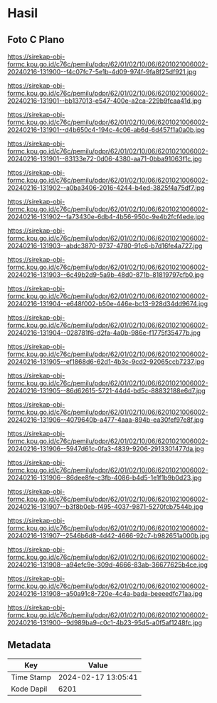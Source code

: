 # Hasil

## Foto C Plano

https://sirekap-obj-formc.kpu.go.id/c76c/pemilu/pdpr/62/01/02/10/06/6201021006002-20240216-131900--f4c07fc7-5e1b-4d09-974f-9fa8f25df921.jpg

https://sirekap-obj-formc.kpu.go.id/c76c/pemilu/pdpr/62/01/02/10/06/6201021006002-20240216-131901--bb137013-e547-400e-a2ca-229b9fcaa41d.jpg

https://sirekap-obj-formc.kpu.go.id/c76c/pemilu/pdpr/62/01/02/10/06/6201021006002-20240216-131901--d4b650c4-194c-4c06-ab6d-6d457f1a0a0b.jpg

https://sirekap-obj-formc.kpu.go.id/c76c/pemilu/pdpr/62/01/02/10/06/6201021006002-20240216-131901--83133e72-0d06-4380-aa71-0bba91063f1c.jpg

https://sirekap-obj-formc.kpu.go.id/c76c/pemilu/pdpr/62/01/02/10/06/6201021006002-20240216-131902--a0ba3406-2016-4244-b4ed-3825f4a75df7.jpg

https://sirekap-obj-formc.kpu.go.id/c76c/pemilu/pdpr/62/01/02/10/06/6201021006002-20240216-131902--fa73430e-6db4-4b56-950c-9e4b2fcf4ede.jpg

https://sirekap-obj-formc.kpu.go.id/c76c/pemilu/pdpr/62/01/02/10/06/6201021006002-20240216-131903--abdc3870-9737-4780-91c6-b7d16fe4a727.jpg

https://sirekap-obj-formc.kpu.go.id/c76c/pemilu/pdpr/62/01/02/10/06/6201021006002-20240216-131903--6c49b2d9-5a9b-48d0-871b-81819797cfb0.jpg

https://sirekap-obj-formc.kpu.go.id/c76c/pemilu/pdpr/62/01/02/10/06/6201021006002-20240216-131904--e648f002-b50e-446e-bc13-928d34dd9674.jpg

https://sirekap-obj-formc.kpu.go.id/c76c/pemilu/pdpr/62/01/02/10/06/6201021006002-20240216-131904--028781f6-d2fa-4a0b-986e-f1775f35477b.jpg

https://sirekap-obj-formc.kpu.go.id/c76c/pemilu/pdpr/62/01/02/10/06/6201021006002-20240216-131905--ef1868d6-62d1-4b3c-9cd2-92065ccb7237.jpg

https://sirekap-obj-formc.kpu.go.id/c76c/pemilu/pdpr/62/01/02/10/06/6201021006002-20240216-131905--86d62615-5721-44d4-bd5c-88832188e6d7.jpg

https://sirekap-obj-formc.kpu.go.id/c76c/pemilu/pdpr/62/01/02/10/06/6201021006002-20240216-131906--4079640b-a477-4aaa-894b-ea30fef97e8f.jpg

https://sirekap-obj-formc.kpu.go.id/c76c/pemilu/pdpr/62/01/02/10/06/6201021006002-20240216-131906--5947d61c-0fa3-4839-9206-2913301477da.jpg

https://sirekap-obj-formc.kpu.go.id/c76c/pemilu/pdpr/62/01/02/10/06/6201021006002-20240216-131906--86dee8fe-c3fb-4086-b4d5-1e1f1b9b0d23.jpg

https://sirekap-obj-formc.kpu.go.id/c76c/pemilu/pdpr/62/01/02/10/06/6201021006002-20240216-131907--b3f8b0eb-f495-4037-9871-5270fcb7544b.jpg

https://sirekap-obj-formc.kpu.go.id/c76c/pemilu/pdpr/62/01/02/10/06/6201021006002-20240216-131907--2546b6d8-4d42-4666-92c7-b982651a000b.jpg

https://sirekap-obj-formc.kpu.go.id/c76c/pemilu/pdpr/62/01/02/10/06/6201021006002-20240216-131908--a94efc9e-309d-4666-83ab-36677625b4ce.jpg

https://sirekap-obj-formc.kpu.go.id/c76c/pemilu/pdpr/62/01/02/10/06/6201021006002-20240216-131908--a50a91c8-720e-4c4a-bada-beeeedfc71aa.jpg

https://sirekap-obj-formc.kpu.go.id/c76c/pemilu/pdpr/62/01/02/10/06/6201021006002-20240216-131900--9d989ba9-c0c1-4b23-95d5-a0f5af1248fc.jpg


## Metadata

| Key        | Value               |
| ---------- | ------------------- |
| Time Stamp | 2024-02-17 13:05:41 |
| Kode Dapil | 6201                |



